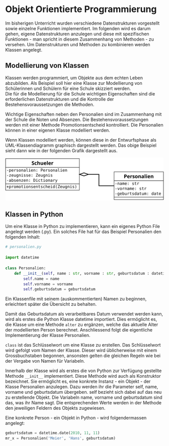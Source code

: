 # Objekt Orientierte Programmierung

Im bisherigen Unterricht wurden verschiedene Datenstrukturen vorgestellt sowie
einzelne Funktionen implementiert. Im folgenden wird es darum gehen, eigene
Datenstrukturen anzulegen und diese mit spezifischen Funktionen - man spricht in
diesem Zusammenhang von Methoden - zu versehen. Um Datenstrukturen und Methoden
zu kombinieren werden Klassen angelegt.

## Modellierung von Klassen

Klassen werden programmiert, um Objekte aus dem echten Leben abzubilden. Als
Beispiel soll hier eine Klasse zur Modellierung von Schülerinnen und Schülern
für eine Schule skizziert werden.  
Die für die Modellierung für die Schule wichtigen Eigenschaften sind die
erforderlichen Datenstrukturen und die Kontrolle der Bestehensvoraussetzungen
die Methoden.

Wichtige Eigenschaften neben den Personalien sind im Zusammenhang mit der
Schule die Noten und Absenzen. Die Bestehensvoraussetzungen werden mit einer
Methode Promotionsentscheid kontrolliert. Die Personalien können in einer
eigenen Klasse modelliert werden.

Wenn Klassen modelliert werden, können diese in der Entwurfsphase als
UML-Klassendiagramm graphisch dargestellt werden. Das obige Beispiel sieht dann
wie in der folgenden Grafik dargestellt aus.

![Beispiel UML-Klassendiagramm](beispiel.svg)

## Klassen in Python

Um eine Klasse in Python zu implementieren, kann ein eigenes Python File
angelegt werden (.py). Ein solches File hat für das Beispiel Personalien den
folgenden Inhalt:

```Python
# personalien.py

import datetime

class Personalien:
    def __init__(self, name : str, vorname : str, geburtsdatum : datetime):
        self.name = name
        self.vorname = vorname
        self.geburtsdatum = geburtsdatum
```

Ein Klassenfile mit seinem (auskommentierten) Namen zu beginnen, erleichtert
später die Übersicht zu behalten.

Damit das Geburtsdatum als verarbeitbares Datum verwendet werden kann, wird als
erstes die Python Klasse datetime importiert. Dies ermöglicht es, die Klasse um
eine Methode `alter` zu ergänzen, welche das aktuelle Alter der modellierten
Person berechnet. Anschliessend folgt die
eigentliche Implementierung der Klasse Personalien.

`class` ist das Schlüsselwort um eine Klasse zu erstellen. Das Schlüsselwort
wird gefolgt vom Namen der Klasse. Dieser wird üblicherweise mit einem
Grossbuchstaben begonnen, ansonsten gelten die gleichen Regeln wie bei der
Vergabe von Namen für Variabeln.

Innerhalb der Klasse wird als erstes die von Python zur Verfügung gestellte
Methode `__init__` implementiert. Diese Methode wird auch als Konstruktor
bezeichnet. Sie ermöglicht es, eine konkrete Instanz - ein Objekt - der Klasse
Personalien anzulegen. Dazu werden ihr die Parameter self, name, vorname und
geburtsdatum übergeben. self bezieht sich dabei auf das neu zu erstellende
Objekt. Die Variabeln name, vorname und geburtsdatum sind das, was ihr Name
sagt. Die entsprechenden Werte werden in der Methode den jeweiligen Feldern des
Objekts zugewiesen.

Eine konkrete Person - ein Objekt in Python - wird folgendermassen angelegt:

```Python
geburtsdatum = datetime.date(2010, 11, 11)
mr_x = Personalien('Meier', 'Hans', geburtsdatum)
```